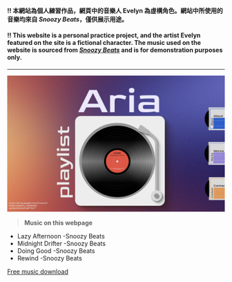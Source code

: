 #### !! 本網站為個人練習作品，網頁中的音樂人 Evelyn 為虛構角色。網站中所使用的音樂均來自 _Snoozy Beats_，僅供展示用途。

#### !! This website is a personal practice project, and the artist Evelyn featured on the site is a fictional character. The music used on the website is sourced from [_Snoozy Beats_](https://freemusicarchive.org/music/snoozy-beats/) and is for demonstration purposes only.

---

[![Evelyn](images/index.png)](https://aria-hawa.github.io/Evelyn-Music-Web/)


> **Music on this webpage**
> 
* Lazy Afternoon -Snoozy Beats
* Midnight Drifter -Snoozy Beats
* Doing Good -Snoozy Beats
* Rewind -Snoozy Beats

[Free music download](https://drive.google.com/drive/u/0/folders/11g5Tc_DwMd29I-wKQUH9sHM7hdlF76r7)
